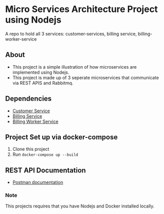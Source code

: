 # Micro Services Architecture Project using Nodejs
A repo to hold all 3 services: customer-services, billing service, billing-worker-service

## About <a name = "about"></a>
- This project is a simple illustration of how microservices are implemented using Nodejs.
- This project is made up of 3 seperate microservices that communicate via REST APIS and Rabbitmq. 

## Dependencies
- [Customer Service](https://github.com/AlgoDame/customer-service-bls)
- [Billing Service](https://github.com/AlgoDame/billing-service-bls)
- [Billing Worker Service](https://github.com/AlgoDame/billing-worker-service-bls)
## Project Set up via docker-compose <a name = "setup"></a>

1. Clone this project
2. Run `docker-compose up --build`

## REST API Documentation
- [Postman documentation](https://documenter.getpostman.com/view/15503893/UzQrSnDJ)

### Note
This projects requires that you have Nodejs and Docker installed locally.

